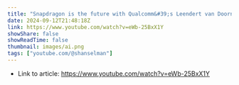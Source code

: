 ```yaml
---
title: "Snapdragon is the future with Qualcomm&#39;s Leendert van Doorn"
date: 2024-09-12T21:48:18Z
link: https://www.youtube.com/watch?v=eWb-25BxX1Y
showShare: false
showReadTime: false
thumbnail: images/ai.png
tags: ["youtube.com/@shanselman"]
---
```



- Link to article: https://www.youtube.com/watch?v=eWb-25BxX1Y